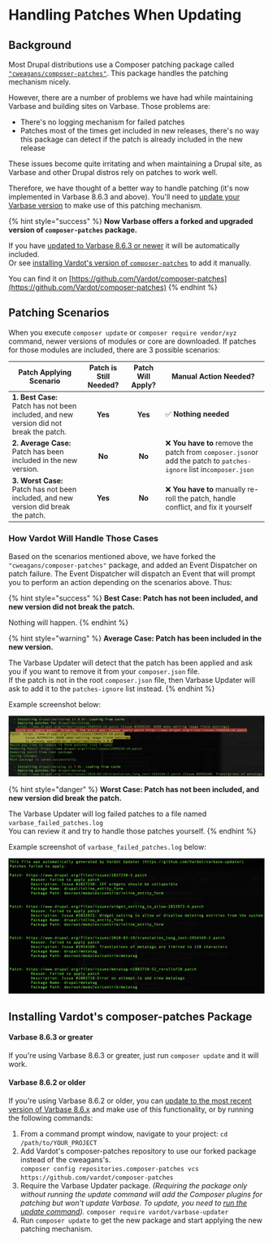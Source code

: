 # Handling Patches When Updating

## Background

Most Drupal distributions use a Composer patching package called [`"cweagans/composer-patches"`](https://github.com/cweagans/composer-patches). This package handles the patching mechanism nicely.

However, there are a number of problems we have had while maintaining Varbase and building sites on Varbase. Those problems are:

* There's no logging mechanism for failed patches
* Patches most of the times get included in new releases, there's no way this package can detect if the patch is already included in the new release

These issues become quite irritating and when maintaining a Drupal site, as Varbase and other Drupal distros rely on patches to work well.

Therefore, we have thought of a better way to handle patching (it's now implemented in Varbase 8.6.3 and above). You'll need to [update your Varbase version](https://docs.varbase.vardot.com/updating-varbase#the-update-process) to make use of this patching mechanism.

{% hint style="success" %}
**Now Varbase offers a forked and upgraded version of `composer-patches` package.**

If you have [updated to Varbase 8.6.3 or newer](./#option-1-automated-process-using-varbase-updater-varbase-updater) it will be automatically included.\
Or see [installing Vardot's version of `composer-patches`](handling-patches-when-updating.md#installing-vardots-composer-patches-package) to add it manually.

You can find it on [https://github.com/Vardot/composer-patches](https://github.com/Vardot/composer-patches)
{% endhint %}

## Patching Scenarios

When you execute `composer update` or `composer require vendor/xyz` command, newer versions of modules or core are downloaded. If patches for those modules are included, there are 3 possible scenarios:

| **Patch Applying Scenario**                                                             | **Patch is Still Needed?** | **Patch Will Apply?** | **Manual Action Needed?**                                                                                          |
| --------------------------------------------------------------------------------------- | :------------------------: | :-------------------: | ------------------------------------------------------------------------------------------------------------------ |
| **1. Best Case:** Patch has not been included, and new version did not break the patch. |           **Yes**          |        **Yes**        | ✅ **Nothing needed**                                                                                               |
| **2. Average Case:** Patch has been included in the new version.                        |           **No**           |         **No**        | ❌ **You have to** remove the patch from `composer.json`or add the patch to `patches-ignore` list in`composer.json` |
| **3. Worst Case:** Patch has not been included, and new version did break the patch.    |           **Yes**          |         **No**        | ❌ **You have to** manually re-roll the patch, handle conflict, and fix it yourself                                 |

### How Vardot Will Handle Those Cases

Based on the scenarios mentioned above, we have forked the `"cweagans/composer-patches"` package, and added an Event Dispatcher on patch failure. The Event Dispatcher will dispatch an Event that will prompt you to perform an action depending on the scenarios above. Thus:

{% hint style="success" %}
**Best Case: Patch has not been included, and new version did not break the patch.**

Nothing will happen.
{% endhint %}

{% hint style="warning" %}
**Average Case: Patch has been included in the new version.**

The Varbase Updater will detect that the patch has been applied and ask you if you want to remove it from your `composer.json` file.\
If the patch is not in the root `composer.json` file, then Varbase Updater will ask to add it to the `patches-ignore` list instead.
{% endhint %}

Example screenshot below:

![](../../.gitbook/assets/vardot-composer-patches-patch-detected.png)

{% hint style="danger" %}
**Worst Case: Patch has not been included, and new version did break the patch.**

The Varbase Updater will log failed patches to a file named `varbase_failed_patches.log`\
You can review it and try to handle those patches yourself.
{% endhint %}

Example screenshot of `varbase_failed_patches.log` below:

![](../../.gitbook/assets/vardot-composer-ptaches-failed-patches.txt-log-file.png)

## Installing Vardot's composer-patches Package

#### Varbase 8.6.3 or greater

If you're using Varbase 8.6.3 or greater, just run `composer update` and it will work.

#### Varbase 8.6.2 or older

If you're using Varbase 8.6.2 or older, you can [update to the most recent version of Varbase 8.6.x](https://docs.varbase.vardot.com/updating-varbase#the-update-process) and make use of this functionality, or by running the following commands:

1. From a command prompt window, navigate to your project: `cd /path/to/YOUR_PROJECT`
2. Add Vardot's composer-patches repository to use our forked package instead of the cweagans's.\
   `composer config repositories.composer-patches vcs https://github.com/vardot/composer-patches`
3. Require the Varbase Updater package. _(Requiring the package only without running the update command will add the Composer plugins for patching but won't update Varbase. To update, you need to_ [_run the update command_](./#the-update-process)_)._ `composer require vardot/varbase-updater`
4. Run `composer update` to get the new package and start applying the new patching mechanism.
